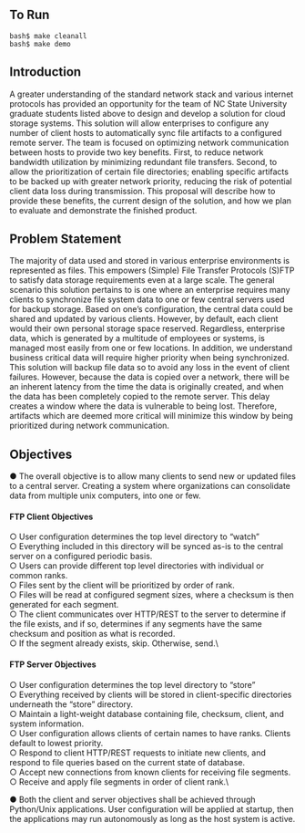 ## To Run

`bash$ make cleanall`\
`bash$ make demo`

## Introduction

A greater understanding of the standard network stack and various internet protocols has
provided an opportunity for the team of NC State University graduate students listed above to
design and develop a solution for cloud storage systems. This solution will allow enterprises to
configure any number of client hosts to automatically sync file artifacts to a configured remote
server. The team is focused on optimizing network communication between hosts to provide two
key benefits. First, to reduce network bandwidth utilization by minimizing redundant file
transfers. Second, to allow the prioritization of certain file directories; enabling specific artifacts
to be backed up with greater network priority, reducing the risk of potential client data loss
during transmission. This proposal will describe how to provide these benefits, the current
design of the solution, and how we plan to evaluate and demonstrate the finished product.

## Problem Statement

The majority of data used and stored in various enterprise environments is represented as
files. This empowers (Simple) File Transfer Protocols (S)FTP to satisfy data storage
requirements even at a large scale. The general scenario this solution pertains to is one where an
enterprise requires many clients to synchronize file system data to one or few central servers
used for backup storage. Based on one’s configuration, the central data could be shared and
updated by various clients. However, by default, each client would their own personal storage
space reserved. Regardless, enterprise data, which is generated by a multitude of employees or
systems, is managed most easily from one or few locations. In addition, we understand business
critical data will require higher priority when being synchronized. This solution will backup file
data so to avoid any loss in the event of client failures. However, because the data is copied over
a network, there will be an inherent latency from the time the data is originally created, and when
the data has been completely copied to the remote server. This delay creates a window where the
data is vulnerable to being lost. Therefore, artifacts which are deemed more critical will
minimize this window by being prioritized during network communication.

## Objectives

● The overall objective is to allow many clients to send new or updated files to a central
  server. Creating a system where organizations can consolidate data from multiple unix
  computers, into one or few.
  #### FTP Client Objectives
  ○ User configuration determines the top level directory to “watch”\
  ○ Everything included in this directory will be synced as-is to the central server on a
    configured periodic basis.\
  ○ Users can provide different top level directories with individual or common ranks.\
  ○ Files sent by the client will be prioritized by order of rank.\
  ○ Files will be read at configured segment sizes, where a checksum is then generated
    for each segment.\
  ○ The client communicates over HTTP/REST to the server to determine if the file
    exists, and if so, determines if any segments have the same checksum and position as
    what is recorded.\
  ○ If the segment already exists, skip. Otherwise, send.\
  #### FTP Server Objectives
  ○ User configuration determines the top level directory to “store”\
  ○ Everything received by clients will be stored in client-specific directories underneath
    the “store” directory.\
  ○ Maintain a light-weight database containing file, checksum, client, and system
    information.\
  ○ User configuration allows clients of certain names to have ranks. Clients default to
    lowest priority.\
  ○ Respond to client HTTP/REST requests to initiate new clients, and respond to file
    queries based on the current state of database.\
  ○ Accept new connections from known clients for receiving file segments.\
  ○ Receive and apply file segments in order of client rank.\
  
● Both the client and server objectives shall be achieved through Python/Unix applications.
User configuration will be applied at startup, then the applications may run autonomously
as long as the host system is active.

